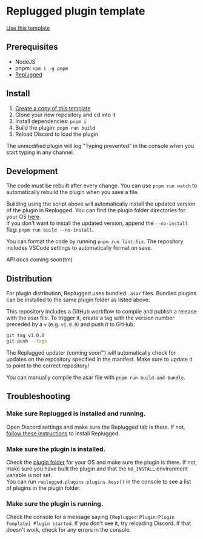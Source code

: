 # Replugged plugin template

[Use this template](https://github.com/replugged-org/plugin-template/generate)

## Prerequisites

- NodeJS
- pnpm: `npm i -g pnpm`
- [Replugged](https://github.com/replugged-org/replugged#installation)

## Install

1. [Create a copy of this template](https://github.com/replugged-org/plugin-template/generate)
2. Clone your new repository and cd into it
3. Install dependencies: `pnpm i`
4. Build the plugin: `pnpm run build`
5. Reload Discord to load the plugin

The unmodified plugin will log "Typing prevented" in the console when you start typing in any
channel.

## Development

The code must be rebuilt after every change. You can use `pnpm run watch` to automatically rebuild
the plugin when you save a file.

Building using the script above will automatically install the updated version of the plugin in
Replugged. You can find the plugin folder directories for your OS
[here](https://github.com/replugged-org/replugged#installing-plugins-and-themes).  
If you don't want to install the updated version, append the `--no-install` flag:
`pnpm run build --no-install`.

You can format the code by running `pnpm run lint:fix`. The repository includes VSCode settings to
automatically format on save.

API docs coming soon(tm)

## Distribution

For plugin distribution, Replugged uses bundled `.asar` files. Bundled plugins can be installed to
the same plugin folder as listed above.

This repository includes a GitHub workflow to compile and publish a release with the asar file. To
trigger it, create a tag with the version number preceded by a `v` (e.g. `v1.0.0`) and push it to
GitHub:

```sh
git tag v1.0.0
git push --tags
```

The Replugged updater (coming soon™) will automatically check for updates on the repository
specified in the manifest. Make sure to update it to point to the correct repository!

You can manually compile the asar file with `pnpm run build-and-bundle`.

## Troubleshooting

### Make sure Replugged is installed and running.

Open Discord settings and make sure the Replugged tab is there. If not,
[follow these instructions](https://github.com/replugged-org/replugged#installation) to install
Replugged.

### Make sure the plugin is installed.

Check the [plugin folder](https://github.com/replugged-org/replugged#installing-plugins-and-themes)
for your OS and make sure the plugin is there. If not, make sure you have built the plugin and that
the `NO_INSTALL` environment variable is not set.  
You can run `replugged.plugins.plugins.keys()` in the console to see a list of plugins in
the plugin folder.

### Make sure the plugin is running.

Check the console for a message saying `[Replugged:Plugin:Plugin Template] Plugin started`. If you
don't see it, try reloading Discord. If that doesn't work, check for any errors in the console.
